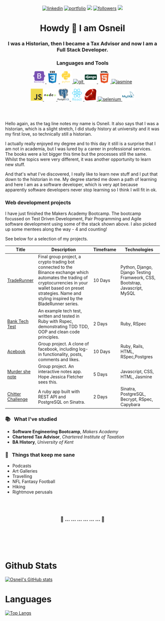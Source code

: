 <div align="center">
 <a href="https://www.linkedin.com/in/osneil-drakes-cta-07909068/">
    <img alt="linkedin" title="My LinkedIn Page" src="https://img.shields.io/badge/LinkedIn-0077B5?style=for-the-badge&logo=linkedin&logoColor=white"></a>
     <a href="https://portfolio-website-od.herokuapp.com">
    <img alt="portfolio" title="My Portfolio" src="https://img.shields.io/badge/Website-3b5998?style=for-the-badge&logo=google-chrome&logoColor=white"></a>
 <a href="mailto:osneil-drakes@hotmail.com">
  <img src="https://img.shields.io/badge/Email-%23D14836?style=for-the-badge&logo=gmail&logoColor=white"/></a>
   <a href="https://github.com/Odrakes1992">
    <img alt="followers" title="Follow me on Github" src="https://img.shields.io/github/followers/jasonrowsell?color=236ad3&labelColor=1155ba&style=for-the-badge&logo=github&label=Follow"/></a>
     <a href="https://www.codewars.com/users/Odrixi">
    <img src="https://img.shields.io/badge/CodeWars-%23AD2C27?style=for-the-badge&logo=codewars&logoColor=white"/></a>
 </div>
 

<h1 align="center"> Howdy 👋 I am Osneil </h1>

<h3 align="center"> I was a Historian, then I became a Tax Advisor and now I am a Full Stack Developer. </h3>




<h3 align="center">Languages and Tools</h3>
<p align="center"> <a href="https://getbootstrap.com" target="_blank"> <img src="https://raw.githubusercontent.com/devicons/devicon/master/icons/bootstrap/bootstrap-plain-wordmark.svg" alt="bootstrap" width="40" height="40"/> </a> <a href="https://www.w3schools.com/css/" target="_blank"> <img src="https://raw.githubusercontent.com/devicons/devicon/master/icons/css3/css3-original-wordmark.svg" alt="css3" width="40" height="40"/> </a> <a href="https://www.python.org" target="_blank"> <img src="https://raw.githubusercontent.com/devicons/devicon/master/icons/python/python-plain-wordmark.svg" alt="python" width="40" height="40"/> </a> <a href="https://git-scm.com/" target="_blank"> <img src="https://www.vectorlogo.zone/logos/git-scm/git-scm-icon.svg" alt="git" width="40" height="40"/> </a> <a href="https://www.djangoproject.com" target="_blank"> <img src="https://raw.githubusercontent.com/devicons/devicon/master/icons/django/django-original.svg" alt="django" width="40" height="40"/> </a> <a href="https://www.w3.org/html/" target="_blank"> <img src="https://raw.githubusercontent.com/devicons/devicon/master/icons/html5/html5-original-wordmark.svg" alt="html5" width="40" height="40"/> </a> <a href="https://jasmine.github.io/" target="_blank"> <img src="https://www.vectorlogo.zone/logos/jasmine/jasmine-icon.svg" alt="jasmine" width="40" height="40"/> </a> </p>

<p align="center"> <a href="https://developer.mozilla.org/en-US/docs/Web/JavaScript" target="_blank"> <img src="https://raw.githubusercontent.com/devicons/devicon/master/icons/javascript/javascript-original.svg" alt="javascript" width="40" height="40"/> </a> <a href="https://nodejs.org" target="_blank"> <img src="https://raw.githubusercontent.com/devicons/devicon/master/icons/nodejs/nodejs-original-wordmark.svg" alt="nodejs" width="40" height="40"/> </a> <a href="https://www.postgresql.org" target="_blank"> <img src="https://raw.githubusercontent.com/devicons/devicon/master/icons/postgresql/postgresql-original-wordmark.svg" alt="postgresql" width="40" height="40"/> </a> <a href="https://reactjs.org/" target="_blank"> <img src="https://raw.githubusercontent.com/devicons/devicon/master/icons/react/react-original-wordmark.svg" alt="react" width="40" height="40"/> </a>  <a href="https://www.ruby-lang.org/en/" target="_blank"> <img src="https://raw.githubusercontent.com/devicons/devicon/master/icons/ruby/ruby-original.svg" alt="ruby" width="40" height="40"/> </a> <a href="https://www.selenium.dev" target="_blank"> <img src="https://raw.githubusercontent.com/detain/svg-logos/780f25886640cef088af994181646db2f6b1a3f8/svg/selenium-logo.svg" alt="selenium" width="40" height="40"/> </a> <a href="https://dev.mysql.com/doc/" target="_blank"> <img src="https://raw.githubusercontent.com/devicons/devicon/master/icons/mysql/mysql-plain-wordmark.svg" alt="mysql" width="40" height="40"/> </a> </p>

<br><br>

Hello again, as the tag line notes my name is Osneil. It also says that I was a historian, which is a slight stretch, I did study history at university and it was my first love, so technically still a historian.

I actually really enjoyed my degree and to this day it still is a surprise that I am not in academia, but I was lured by a career in professional services. The books were a lot bigger this time but the processes still the same. Whilst the topics were very different, it was another opportunity to learn new stuff. 

And that's what I've discovered, I really like to learn new stuff and I put that down to the historian in me. My degree started me down a path of learning and here I am as a software developer, which is very apt because apparently software developers never stop learning so I think I will fit in ok.

### Web development projects

I have just finished the Makers Academy Bootcamp. The bootcamp focussed on Test Driven Development, Pair Programming and Agile software development using some of the stack shown above. I also picked up some mentees along the way - 4 and counting!

See below for a selection of my projects.

| Title    | Description |Timeframe| Technologies|
| -------- | --------|--------| -------- |
| [TradeRunner][1]|Final group project, a crypto trading bot connected to the Binance exchange which automates the trading of cryptocurrencies in your wallet based on preset strategies. Name and styling inspired by the BladeRunner series.|10 Days|Python, Django, Django Testing Framweork, CSS, Bootstrap, Javascript, MySQL|
| [Bank Tech Test][2]|An example tech test, written and tested in Ruby with Rspec, demonstrating TDD TDD, OOP and clean code principles.|2 Days|Ruby, RSpec|
| [Acebook][3]|Group project. A clone of facebook, including log-in functionality, posts, comments and likes. |10 Days|Ruby, Rails, HTML, RSpec,Postgres|
| [Murder she note][4]|Group project. An interactive notes app. Hope Jessica Fletcher sees this.|5 Days|Javascript, CSS, HTML, Jasmine|
| [Chitter Challenge][5]| A ruby app built with REST API and PostgreSQL on Sinatra.|2 Days| Sinatra, PostgreSQL, Becrypt, RSpec, Capybara|

[1]:https://github.com/Odrakes1992/CRYP-3PO
[2]:https://github.com/Odrakes1992/bank-tech-test
[3]:https://github.com/KeldraSJ/acebook-runtime-terror
[4]:https://github.com/Jessocxz98/Murder-she-note
[5]:https://github.com/Odrakes1992/chitter-challenge

### 📚 &nbsp; What I've studied

 * <strong>Software Engineering Bootcamp</strong>, <em>Makers Academy</em>
 * <strong>Chartered Tax Advisor</strong>, <em>Chartered Institute of Taxation</em>
 * <strong>BA History</strong>, <em>University of Kent</em>

###   🌴 &nbsp; Things that keep me sane
* Podcasts
* Art Galleries
* Travelling
* NFL Fantasy Football
* Hiking
* Rightmove perusals



<br><br>
<h3 align="center">                🐛     ...   ...   ...   ...   ...   ...   🦋  </h3>

<br><br><br><br>
            
# Github Stats
[![Osneil's GitHub stats](https://github-readme-stats.vercel.app/api?username=odrakes1992&show_icons=true&theme=radical)](https://github.com/odrakes1992/github-readme)

# Languages

[![Top Langs](https://github-readme-stats.vercel.app/api/top-langs/?username=odrakes1992)](https://github.com/odrakes1992/github-readme)



